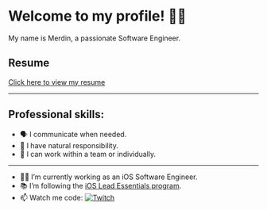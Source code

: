 # Welcome to my profile! 👋🏻 

My name is Merdin, a passionate Software Engineer. 

## Resume
[Click here to view my resume](https://github.com/Merdin/Merdin/blob/master/resume.md)


---

## Professional skills:
- 🗣 I communicate when needed.
- 👔 I have natural responsibility.
- 🤝 I can work within a team or individually.

---

- 👨‍💻 I’m currently working as an iOS Software Engineer.
- 📚 I’m following the [iOS Lead Essentials program](https://iosacademy.essentialdeveloper.com/p/ios-lead-essentials/).
- 📫 Watch me code: <a href="https://twitch.tv/merdin"><img src="https://img.shields.io/twitch/status/Merdin?label=Twitch" alt="Twitch"></a>
